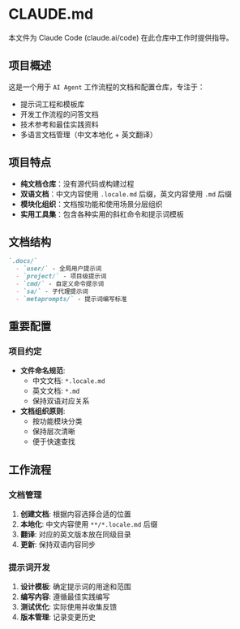 # CLAUDE.md

本文件为 Claude Code (claude.ai/code) 在此仓库中工作时提供指导。





## 项目概述

这是一个用于 `AI Agent` 工作流程的文档和配置仓库，专注于：
- 提示词工程和模板库
- 开发工作流程的问答文档
- 技术参考和最佳实践资料
- 多语言文档管理（中文本地化 + 英文翻译）




## 项目特点

- **纯文档仓库**：没有源代码或构建过程
- **双语文档**：中文内容使用 `.locale.md` 后缀，英文内容使用 `.md` 后缀
- **模块化组织**：文档按功能和使用场景分层组织
- **实用工具集**：包含各种实用的斜杠命令和提示词模板





## 文档结构

```md
`.docs/`
  - `user/` - 全局用户提示词
  - `project/` - 项目级提示词
  - `cmd/` - 自定义命令提示词
  - `sa/` - 子代理提示词
  - `metaprompts/` - 提示词编写标准
```




## 重要配置

### 项目约定
- **文件命名规范**:
  - 中文文档: `*.locale.md`
  - 英文文档: `*.md`
  - 保持双语对应关系
- **文档组织原则**:
  - 按功能模块分类
  - 保持层次清晰
  - 便于快速查找





## 工作流程

### 文档管理
1. **创建文档**: 根据内容选择合适的位置
2. **本地化**: 中文内容使用 `**/*.locale.md` 后缀
3. **翻译**: 对应的英文版本放在同级目录
4. **更新**: 保持双语内容同步

### 提示词开发
1. **设计模板**: 确定提示词的用途和范围
2. **编写内容**: 遵循最佳实践编写
3. **测试优化**: 实际使用并收集反馈
4. **版本管理**: 记录变更历史
